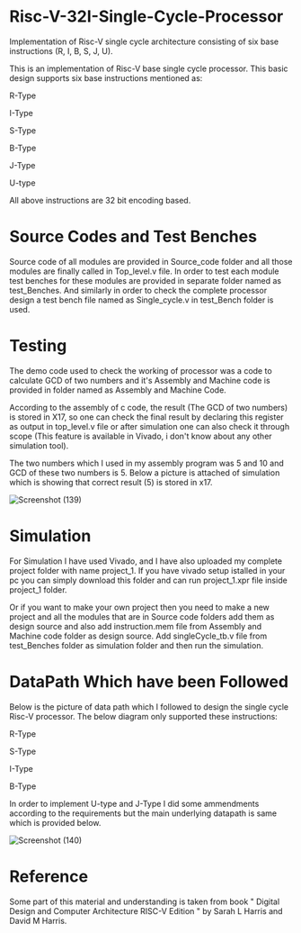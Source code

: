 # Risc-V-32I-Single-Cycle-Processor
Implementation of Risc-V single cycle architecture consisting of six base instructions (R, I, B, S, J, U). 

This is an implementation of Risc-V base single cycle processor. This basic design supports six base instructions mentioned as:

R-Type

I-Type

S-Type

B-Type

J-Type

U-type

All above instructions are 32 bit encoding based. 

# Source Codes and Test Benches

Source code of all modules are provided in Source_code folder and all those modules are finally called in Top_level.v file. In order to test each module test benches for these modules are provided in separate folder named as test_Benches. And similarly in order to check the complete processor design a test bench file named as Single_cycle.v in test_Bench folder is used.

# Testing

The demo code used to check the working of processor was a code to calculate GCD of two numbers and it's Assembly and Machine code is provided in folder named as Assembly and Machine Code.

According to the assembly of c code, the result (The GCD of two numbers) is stored in X17, so one can check the final result by declaring this register as output in top_level.v file or after simulation one can also check it through scope (This feature is available in Vivado, i don't know about any other simulation tool). 

The two numbers which I used in my assembly program was 5 and 10 and GCD of these two numbers is 5. Below a picture is attached of simulation which is showing that correct result (5) is stored in x17.

![Screenshot (139)](https://user-images.githubusercontent.com/93525537/139679257-e73fcc02-97c3-4d13-85ea-015958436e8f.png)

# Simulation

For Simulation I have used Vivado, and I have also uploaded my complete project folder with name project_1. If you have vivado setup istalled in your pc you can simply download this folder and can run project_1.xpr file inside project_1 folder.

Or if you want to make your own project then you need to make a new project and all the modules that are in Source code folders add them as design source and also add instruction.mem file from Assembly and Machine code folder as design source. Add singleCycle_tb.v file from test_Benches folder as simulation folder and then run the simulation.

# DataPath Which have been Followed

Below is the picture of data path which I followed to design the single cycle Risc-V processor. The below diagram only supported these instructions:

R-Type

S-Type

I-Type

B-Type

In order to implement U-type and J-Type I did some ammendments according to the requirements but the main underlying datapath is same which is provided below.



![Screenshot (140)](https://user-images.githubusercontent.com/93525537/140441883-aca603de-333a-4f3a-b681-4184e4513293.png)


# Reference

Some part of this material and understanding is taken from book " Digital Design and Computer Architecture RISC-V Edition " by Sarah L Harris and David M Harris.






